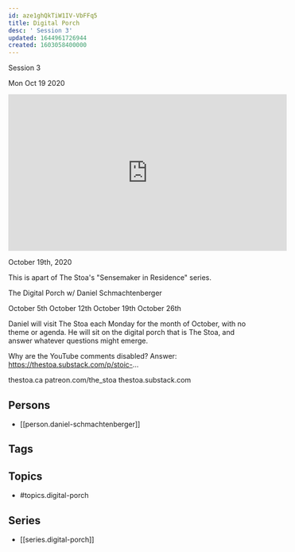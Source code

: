 ```yaml
---
id: aze1ghQkTiW1IV-VbFFq5
title: Digital Porch
desc: ' Session 3'
updated: 1644961726944
created: 1603058400000
---
```



 Session 3

Mon Oct 19 2020

<iframe width="560" height="315" src="https://www.youtube.com/embed/tWfyOU07vgE" title="Digital Porch: Session 3 w/ Daniel Schmachtenberger" frameborder="0" allow="accelerometer; autoplay; clipboard-write; encrypted-media; gyroscope; picture-in-picture" allowfullscreen ></iframe>

October 19th, 2020

This is apart of The Stoa's "Sensemaker in Residence" series. 

The Digital Porch w/ Daniel Schmachtenberger

October 5th
October 12th
October 19th
October 26th

Daniel will visit The Stoa each Monday for the month of October, with no theme or agenda. He will sit on the digital porch that is The Stoa, and answer whatever questions might emerge. 

Why are the YouTube comments disabled? Answer: https://thestoa.substack.com/p/stoic-...

thestoa.ca
patreon.com/the_stoa
thestoa.substack.com

## Persons

- [[person.daniel-schmachtenberger]]

## Tags



## Topics

- #topics.digital-porch

## Series

- [[series.digital-porch]]


